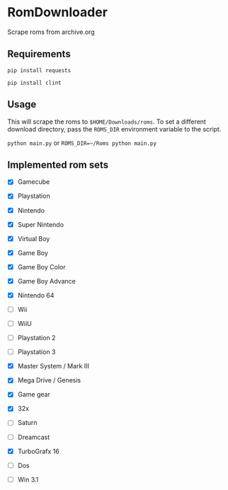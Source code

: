 # RomDownloader

Scrape roms from archive.org

## Requirements

`pip install requests`

`pip install clint`

## Usage

This will scrape the roms to `$HOME/Downloads/roms`. To set a different download directory, pass the `ROMS_DIR` environment variable to the script. 

`python main.py` or `ROMS_DIR=~/Roms python main.py`

## Implemented rom sets

- [x] Gamecube

- [x] Playstation 

- [x] Nintendo

- [x] Super Nintendo 

- [x] Virtual Boy

- [x] Game Boy

- [x] Game Boy Color

- [x] Game Boy Advance

- [x] Nintendo 64

- [ ] Wii

- [ ] WiiU

- [ ] Playstation 2

- [ ] Playstation 3

- [x] Master System / Mark III

- [x] Mega Drive / Genesis

- [x] Game gear

- [x] 32x

- [ ] Saturn

- [ ] Dreamcast

- [x] TurboGrafx 16

- [ ] Dos 

- [ ] Win 3.1 
